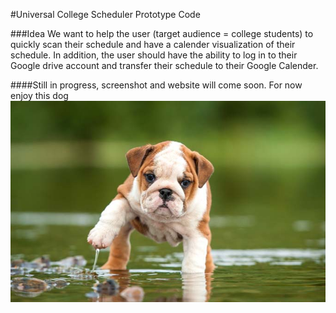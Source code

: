 #Universal College Scheduler Prototype Code

###Idea
We want to help the user (target audience = college students) to quickly scan their schedule and have a calender visualization of their schedule. In addition, the user should have the ability to log in to their Google drive account and transfer their schedule to their Google Calender.

####Still in progress, screenshot and website will come soon. For now enjoy this dog
![Alt text](pug.jpg?raw=true "Pug")
